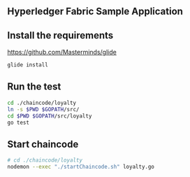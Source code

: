 ## Hyperledger Fabric Sample Application

## **Install the requirements**

https://github.com/Masterminds/glide

```sh
glide install
```

## **Run the test**

```sh
cd ./chaincode/loyalty
ln -s $PWD $GOPATH/src/
cd $PWD $GOPATH/src/loyalty
go test
```

## **Start chaincode**

```sh
# cd ./chaincode/loyalty
nodemon --exec "./startChaincode.sh" loyalty.go
```
